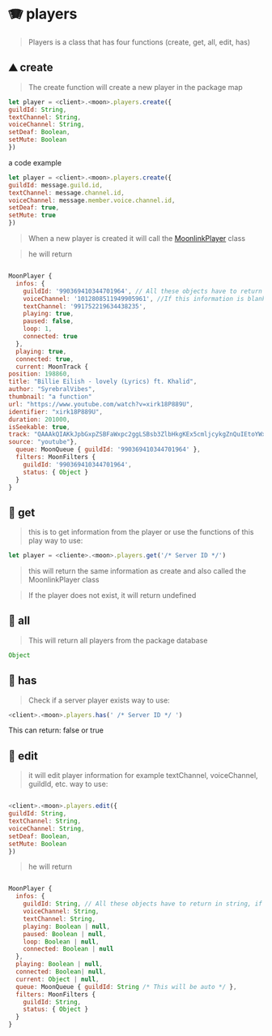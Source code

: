 # 🪗 players

> Players is a class that has four functions (create, get, all, edit, has)

## ⛰️ create

> The create function will create a new player in the package map

```javascript
let player = <client>.<moon>.players.create({
guildId: String,
textChannel: String,
voiceChannel: String,
setDeaf: Boolean,
setMute: Boolean
})
```
a code example 
```javascript
let player = <client>.<moon>.players.create({
guildId: message.guild.id,
textChannel: message.channel.id,
voiceChannel: message.member.voice.channel.id,
setDeaf: true,
setMute: true
})
```


> When a new player is created it will call the [MoonlinkPlayer](https://moonlink.js.org/docs/moonlinkplayer) class

> he will return
```javascript

MoonPlayer {
  infos: {
    guildId: '990369410344701964', // All these objects have to return in string, if they come in another type, errors can occur
    voiceChannel: '1012808511949905961', //If this information is blank, post reporting may be a possible error
    textChannel: '991752219634438235',
    playing: true,
    paused: false,
    loop: 1,
    connected: true
  },
  playing: true,
  connected: true,
  current: MoonTrack { 
position: 198860,
title: "Billie Eilish - lovely (Lyrics) ft. Khalid",
author: "SyrebralVibes",
thumbnail: "a function"
url: "https://www.youtube.com/watch?v=xirk18P889U",
identifier: "xirk18P889U",
duration: 201000,
isSeekable: true,
track: "QAAAkQIAKkJpbGxpZSBFaWxpc2ggLSBsb3ZlbHkgKEx5cmljcykgZnQuIEtoYWxpZAANU3lyZWJyYWxWaWJlcwAAAAAAAxEoAAt4aXJrMThQODg5VQABACtodHRwczovL3d3dy55b3V0dWJlLmNvbS93YXRjaD92PXhpcmsxOFA4ODlVAAd5b3V0dWJlAAAAAAAAAAA=",
source: "youtube"},
  queue: MoonQueue { guildId: '990369410344701964' },
  filters: MoonFilters {
    guildId: '990369410344701964',
    status: { Object }
  }
}
```
## 🍪 get
> this is to get information from the player or use the functions of this play
way to use:
```javascript
let player = <cliente>.<moon>.players.get('/* Server ID */')
```
> this will return the same information as create and also called the MoonlinkPlayer class 

> If the player does not exist, it will return undefined 
## 🍫 all
> This will return all players from the package database 
```javascript
Object
```

## 🍩 has

> Check if a server player exists
way to use:
```javascript
<client>.<moon>.players.has(' /* Server ID */ ')
```
This can return: false or true

## 📍 edit

> it will edit player information for example textChannel, voiceChannel, guildId, etc.
way to use:
```javascript

<client>.<moon>.players.edit({
guildId: String,
textChannel: String,
voiceChannel: String,
setDeaf: Boolean,
setMute: Boolean
})
```

> he will return
```javascript

MoonPlayer {
  infos: {
    guildId: String, // All these objects have to return in string, if they come in another type, errors can occur
    voiceChannel: String,
    textChannel: String,
    playing: Boolean | null,
    paused: Boolean | null,
    loop: Boolean | null,
    connected: Boolean | null
  },
  playing: Boolean | null,
  connected: Boolean| null,
  current: Object | null,
  queue: MoonQueue { guildId: String /* This will be auto */ },
  filters: MoonFilters {
    guildId: String,
    status: { Object }
  }
}
```
